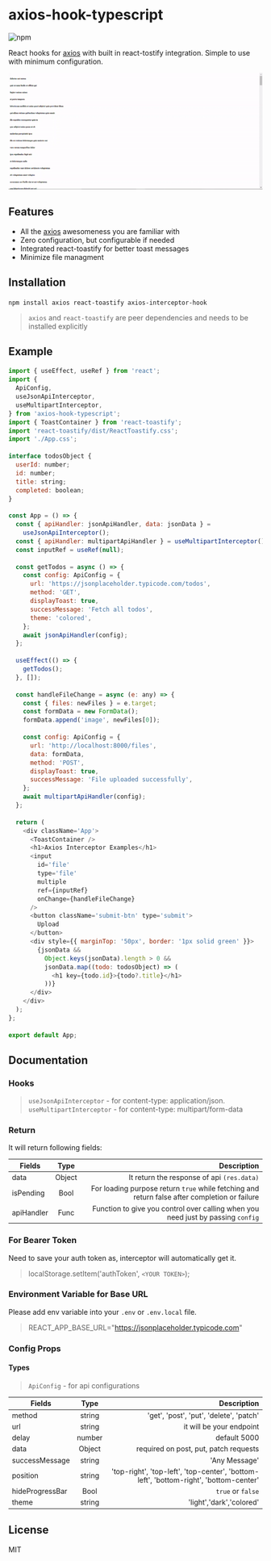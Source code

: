 # axios-hook-typescript

![npm](https://img.shields.io/badge/axios%20interceptor-axios-green)

React hooks for [axios] with built in react-tostify integration. Simple to use with minimum configuration.

![axios-interceptor-hook](https://raw.githubusercontent.com/sheikhfahad67/axios-interceptor/master/.github/images/axios-interceptor-hook.gif 'axios-interceptor-hook')

## Features

- All the [axios] awesomeness you are familiar with
- Zero configuration, but configurable if needed
- Integrated react-toastify for better toast messages
- Minimize file managment

## Installation

`npm install axios react-toastify axios-interceptor-hook`

> `axios` and `react-toastify` are peer dependencies and needs to be installed explicitly

## Example

```js
import { useEffect, useRef } from 'react';
import {
  ApiConfig,
  useJsonApiInterceptor,
  useMultipartInterceptor,
} from 'axios-hook-typescript';
import { ToastContainer } from 'react-toastify';
import 'react-toastify/dist/ReactToastify.css';
import './App.css';

interface todosObject {
  userId: number;
  id: number;
  title: string;
  completed: boolean;
}

const App = () => {
  const { apiHandler: jsonApiHandler, data: jsonData } =
    useJsonApiInterceptor();
  const { apiHandler: multipartApiHandler } = useMultipartInterceptor();
  const inputRef = useRef(null);

  const getTodos = async () => {
    const config: ApiConfig = {
      url: 'https://jsonplaceholder.typicode.com/todos',
      method: 'GET',
      displayToast: true,
      successMessage: 'Fetch all todos',
      theme: 'colored',
    };
    await jsonApiHandler(config);
  };

  useEffect(() => {
    getTodos();
  }, []);

  const handleFileChange = async (e: any) => {
    const { files: newFiles } = e.target;
    const formData = new FormData();
    formData.append('image', newFiles[0]);

    const config: ApiConfig = {
      url: 'http://localhost:8000/files',
      data: formData,
      method: 'POST',
      displayToast: true,
      successMessage: 'File uploaded successfully',
    };
    await multipartApiHandler(config);
  };

  return (
    <div className='App'>
      <ToastContainer />
      <h1>Axios Interceptor Examples</h1>
      <input
        id='file'
        type='file'
        multiple
        ref={inputRef}
        onChange={handleFileChange}
      />
      <button className='submit-btn' type='submit'>
        Upload
      </button>
      <div style={{ marginTop: '50px', border: '1px solid green' }}>
        {jsonData &&
          Object.keys(jsonData).length > 0 &&
          jsonData.map((todo: todosObject) => (
            <h1 key={todo.id}>{todo?.title}</h1>
          ))}
      </div>
    </div>
  );
};

export default App;
```

## Documentation

### Hooks

> `useJsonApiInterceptor` - for content-type: application/json.
> `useMultipartInterceptor` - for content-type: multipart/form-data

### Return

It will return following fields:

| Fields     |  Type  |                                                                                   Description |
| ---------- | :----: | --------------------------------------------------------------------------------------------: |
| data       | Object |                                                    It return the response of api `(res.data)` |
| isPending  |  Bool  | For loading purpose return `true` while fetching and return false after completion or failure |
| apiHandler |  Func  |              Function to give you control over calling when you need just by passing `config` |

### For Bearer Token

Need to save your auth token as, interceptor will automatically get it.

> localStorage.setItem('authToken', `<YOUR TOKEN>`);

### Environment Variable for Base URL

Please add env variable into your `.env` or `.env.local` file.

> REACT_APP_BASE_URL="https://jsonplaceholder.typicode.com"

### Config Props

#### Types

> `ApiConfig` - for api configurations

| Fields          |  Type  |                                                                           Description |
| --------------- | :----: | ------------------------------------------------------------------------------------: |
| method          | string |                                               'get', 'post', 'put', 'delete', 'patch' |
| url             | string |                                                              it will be your endpoint |
| delay           | number |                                                                          default 5000 |
| data            | Object |                                                 required on post, put, patch requests |
| successMessage  | string |                                                                         'Any Message' |
| position        | string | 'top-right', 'top-left', 'top-center', 'bottom-left', 'bottom-right', 'bottom-center' |
| hideProgressBar |  Bool  |                                                                     `true` or `false` |
| theme           | string |                                                              'light','dark','colored' |

## License

MIT

[axios]: https://github.com/axios/axios
